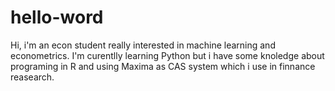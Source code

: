 # hello-word
Hi, i'm an econ student really interested in machine learning and econometrics.
I'm curentlly learning Python but i have some knoledge about programing in R and using Maxima as CAS system which i use in finnance reasearch.
